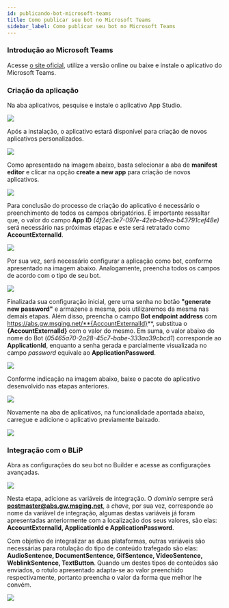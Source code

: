 ```yaml
---
id: publicando-bot-microsoft-teams
title: Como publicar seu bot no Microsoft Teams
sidebar_label: Como publicar seu bot no Microsoft Teams
---
```



### Introdução ao Microsoft Teams
Acesse [o site oficial](https://products.office.com/pt-br/microsoft-teams/group-chat-software), utilize a versão online ou baixe e instale o aplicativo do Microsoft Teams.

### Criação da aplicação
Na aba aplicativos, pesquise e instale o aplicativo App Studio.

![](/img/channels/microsoft-teams/publicando-bot-microsoft-teams-1.png)<br>


Após a instalação, o aplicativo estará disponível para criação de novos aplicativos personalizados.

![](/img/channels/microsoft-teams/publicando-bot-microsoft-teams-2.png)<br>

Como apresentado na imagem abaixo, basta selecionar a aba de **manifest editor** e clicar na opção **create a new app** para criação de novos aplicativos.

![](/img/channels/microsoft-teams/publicando-bot-microsoft-teams-3.png)<br>

Para conclusão do processo de criação do aplicativo é necessário o preenchimento de todos os campos obrigatórios. É importante ressaltar que, o valor do campo **App ID** *(4f2ec3e7-097e-42eb-b9ea-b43791cef48e)* será necessário nas próximas etapas e este será retratado como **AccountExternalId**.

![](/img/channels/microsoft-teams/publicando-bot-microsoft-teams-4.png)<br>

Por sua vez, será necessário configurar a aplicação como bot, conforme apresentado na imagem abaixo. Analogamente, preencha todos os campos de acordo com o tipo de seu bot.

![](/img/channels/microsoft-teams/publicando-bot-microsoft-teams-5.png)<br>

Finalizada sua configuração inicial, gere uma senha no botão **"generate new password"** e armazene a mesma, pois utilizaremos da mesma nas demais etapas. Além disso, preencha o campo **Bot endpoint address** com https://abs.gw.msging.net/**{AccountExternalId}**, substitua o **{AccountExternalId}** com o valor do mesmo.
Em suma, o valor abaixo do nome do Bot (*05465a70-2a28-45c7-babe-333aa39cbcd1*) corresponde ao **ApplicationId**, enquanto a senha gerada e parcialmente visualizada no campo *password* equivale ao **ApplicationPassword**.

![](/img/channels/microsoft-teams/publicando-bot-microsoft-teams-6.png)<br>

Conforme indicação na imagem abaixo, baixe o pacote do aplicativo desenvolvido nas etapas anteriores.

![](/img/channels/microsoft-teams/publicando-bot-microsoft-teams-7.png)<br>

Novamente na aba de aplicativos, na funcionalidade apontada abaixo, carregue e adicione o aplicativo previamente baixado.

![](/img/channels/microsoft-teams/publicando-bot-microsoft-teams-8.png)<br>


### Integração com o BLiP
Abra as configurações do seu bot no Builder e acesse as configurações avançadas.

![](/img/channels/microsoft-teams/publicando-bot-microsoft-teams-9.png)<br>

Nesta etapa, adicione as variáveis de integração. O *domínio* sempre será **postmaster@abs.gw.msging.net**, a *chave*, por sua vez, corresponde ao nome da variável de integração, algumas destas variáveis já foram apresentadas anteriormente com a localização dos seus valores, são elas: **AccountExternalId, ApplicationId e ApplicationPassword**.

Com objetivo de integralizar as duas plataformas, outras variáveis são necessárias para rotulação do tipo de conteúdo trafegado são elas: **AudioSentence, DocumentSentence, GifSentence, VideoSentence, WeblinkSentence, TextButton**. Quando um destes tipos de conteúdos são enviados, o rotulo apresentado adapta-se ao valor preenchido respectivamente, portanto preencha o valor da forma que melhor lhe convém.

![](/img/channels/microsoft-teams/publicando-bot-microsoft-teams-10.png)<br>

<!-- Rating frame -->
<script type="text/javascript" src="/scripts/rating.js"></script>

<!-- Rating frame -->
<script type="text/javascript" src="/scripts/rating.js"></script>